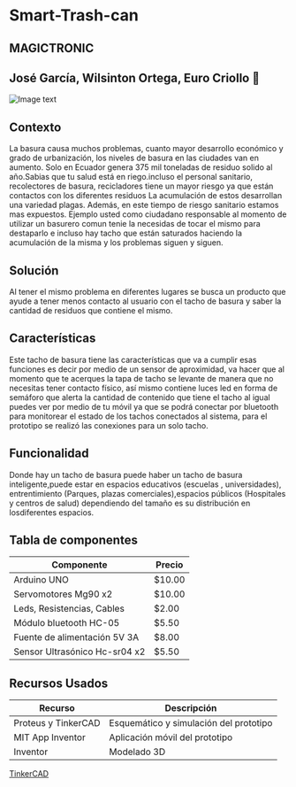 # Smart-Trash-can
## MAGICTRONIC
## José García, Wilsinton Ortega, Euro Criollo :wave:
![Image text](https://github.com/ProjectsPhycom/Smart-Trash-can/blob/main/LOGO.png)
## Contexto 
La basura causa muchos problemas, cuanto mayor desarrollo económico y grado de urbanización, los
niveles de basura en las ciudades van en aumento. Solo en Ecuador genera 375 mil toneladas de residuo
solido al año.Sabias que tu salud está en riego.incluso el personal sanitario, recolectores de basura, recicladores tiene un mayor riesgo ya que están contactos
con los diferentes residuos La acumulación de estos desarrollan una variedad plagas. Además, en este
tiempo de riesgo sanitario estamos mas expuestos. Ejemplo usted como ciudadano responsable al momento de
utilizar un basurero comun tenie la necesidas de tocar el mismo para destaparlo e incluso hay tacho que
están saturados haciendo la acumulación de la misma y los problemas siguen y siguen.
## Solución
Al tener el mismo problema en diferentes lugares se busca un producto que ayude a tener menos contacto
al usuario con el tacho de basura y saber la cantidad de residuos que contiene el mismo.
## Características
Este tacho de basura tiene las características que va a cumplir esas funciones es decir por medio de un
sensor de aproximidad, va hacer que al momento que te acerques la tapa de tacho se levante de manera
que no necesitas tener contacto físico, así mismo contiene luces led en forma de semáforo que alerta la cantidad de
contenido que tiene el tacho al igual puedes ver por medio de tu móvil ya que se podrá conectar por
bluetooth para monitorear el estado de los tachos conectados al sistema, para el prototipo se realizó las conexiones para un solo tacho.
## Funcionalidad
Donde hay un tacho de basura puede haber un tacho de basura inteligente,puede estar en espacios educativos (escuelas , universidades), entrentimiento (Parques, plazas comerciales),espacios públicos (Hospitales y centros de salud) dependiendo del tamaño es su distribución en losdiferentes espacios.
## Tabla de componentes
| Componente | Precio |
| ------------- | ------------- |
| Arduino UNO  | $10.00 |
| Servomotores Mg90 x2  | $10.00  |
| Leds, Resistencias, Cables  | $2.00  |
| Módulo bluetooth HC-05 | $5.50  |
| Fuente de alimentación 5V 3A | $8.00 |
| Sensor Ultrasónico Hc-sr04 x2 | $5.50 |
## Recursos Usados
| Recurso | Descripción |
| ------------- | ------------- |
| Proteus y TinkerCAD  | Esquemático y simulación del prototipo |
| MIT App Inventor  | Aplicación móvil del prototipo  |
| Inventor  | Modelado 3D  |

[TinkerCAD](https://www.tinkercad.com/embed/dJIdihzVqo4?editbtn=1)
